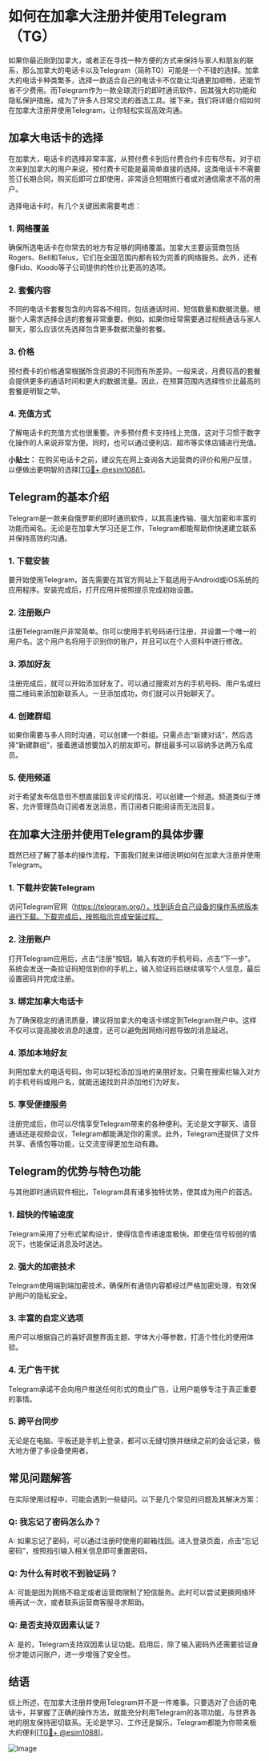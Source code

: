 # 如何在加拿大注册并使用Telegram（TG）

如果你最近刚到加拿大，或者正在寻找一种方便的方式来保持与家人和朋友的联系，那么加拿大的电话卡以及Telegram（简称TG）可能是一个不错的选择。加拿大的电话卡种类繁多，选择一款适合自己的电话卡不仅能让沟通更加顺畅，还能节省不少费用。而Telegram作为一款全球流行的即时通讯软件，因其强大的功能和隐私保护措施，成为了许多人日常交流的首选工具。接下来，我们将详细介绍如何在加拿大注册并使用Telegram，让你轻松实现高效沟通。

## 加拿大电话卡的选择

在加拿大，电话卡的选择非常丰富，从预付费卡到后付费合约卡应有尽有。对于初次来到加拿大的用户来说，预付费卡可能是最简单直接的选择。这类电话卡不需要签订长期合同，购买后即可立即使用，非常适合短期旅行者或对通信需求不高的用户。

选择电话卡时，有几个关键因素需要考虑：

### 1. **网络覆盖**
   确保所选电话卡在你常去的地方有足够的网络覆盖。加拿大主要运营商包括Rogers、Bell和Telus，它们在全国范围内都有较为完善的网络服务。此外，还有像Fido、Koodo等子公司提供的性价比更高的选项。

### 2. **套餐内容**
   不同的电话卡套餐包含的内容各不相同，包括通话时间、短信数量和数据流量。根据个人需求选择合适的套餐非常重要。例如，如果你经常需要通过视频通话与家人聊天，那么应该优先选择包含更多数据流量的套餐。

### 3. **价格**
   预付费卡的价格通常根据所含资源的不同而有所差异。一般来说，月费较高的套餐会提供更多的通话时间和更大的数据流量。因此，在预算范围内选择性价比最高的套餐是明智之举。

### 4. **充值方式**
   了解电话卡的充值方式也很重要。许多预付费卡支持线上充值，这对于习惯于数字化操作的人来说非常方便。同时，也可以通过便利店、超市等实体店铺进行充值。

**小贴士：** 在购买电话卡之前，建议先在网上查询各大运营商的评价和用户反馈，以便做出更明智的选择[[TG💪+ @esim1088](https://t.me/s/esim1088)]。

## Telegram的基本介绍

Telegram是一款来自俄罗斯的即时通讯软件，以其高速传输、强大加密和丰富的功能而闻名。无论是在加拿大学习还是工作，Telegram都能帮助你快速建立联系并保持高效的沟通。

### 1. **下载安装**
   要开始使用Telegram，首先需要在其官方网站上下载适用于Android或iOS系统的应用程序。安装完成后，打开应用并按照提示完成初始设置。

### 2. **注册账户**
   注册Telegram账户非常简单。你可以使用手机号码进行注册，并设置一个唯一的用户名。这个用户名将用于识别你的账户，并且可以在个人资料中进行修改。

### 3. **添加好友**
   注册完成后，就可以开始添加好友了。可以通过搜索对方的手机号码、用户名或扫描二维码来添加新联系人。一旦添加成功，你们就可以开始聊天了。

### 4. **创建群组**
   如果你需要与多人同时沟通，可以创建一个群组。只需点击“新建对话”，然后选择“新建群组”，接着邀请想要加入的朋友即可。群组最多可以容纳多达两万名成员。

### 5. **使用频道**
   对于希望发布信息但不想直接回复评论的情况，可以创建一个频道。频道类似于博客，允许管理员向订阅者发送消息，而订阅者只能阅读而无法回复。

## 在加拿大注册并使用Telegram的具体步骤

既然已经了解了基本的操作流程，下面我们就来详细说明如何在加拿大注册并使用Telegram。

### 1. **下载并安装Telegram**
   访问Telegram官网（https://telegram.org/），找到适合自己设备的操作系统版本进行下载。下载完成后，按照指示完成安装过程。

### 2. **注册账户**
   打开Telegram应用后，点击“注册”按钮。输入有效的手机号码，点击“下一步”。系统会发送一条验证码短信到你的手机上，输入验证码后继续填写个人信息，最后设置密码并完成注册。

### 3. **绑定加拿大电话卡**
   为了确保稳定的通讯质量，建议将加拿大的电话卡绑定到Telegram账户中。这样不仅可以提高接收消息的速度，还可以避免因网络问题导致的消息延迟。

### 4. **添加本地好友**
   利用加拿大的电话号码，你可以轻松添加当地的亲朋好友。只需在搜索栏输入对方的手机号码或用户名，就能迅速找到并添加他们为好友。

### 5. **享受便捷服务**
   注册完成后，你可以尽情享受Telegram带来的各种便利。无论是文字聊天、语音通话还是视频会议，Telegram都能满足你的需求。此外，Telegram还提供了文件共享、表情包等功能，让交流变得更加生动有趣。

## Telegram的优势与特色功能

与其他即时通讯软件相比，Telegram具有诸多独特优势，使其成为用户的首选。

### 1. **超快的传输速度**
   Telegram采用了分布式架构设计，使得信息传递速度极快。即使在信号较弱的情况下，也能保证消息及时送达。

### 2. **强大的加密技术**
   Telegram使用端到端加密技术，确保所有通信内容都经过严格加密处理，有效保护用户的隐私安全。

### 3. **丰富的自定义选项**
   用户可以根据自己的喜好调整界面主题、字体大小等参数，打造个性化的使用体验。

### 4. **无广告干扰**
   Telegram承诺不会向用户推送任何形式的商业广告，让用户能够专注于真正重要的事情。

### 5. **跨平台同步**
   无论是在电脑、平板还是手机上登录，都可以无缝切换并继续之前的会话记录，极大地方便了多设备使用者。

## 常见问题解答

在实际使用过程中，可能会遇到一些疑问。以下是几个常见的问题及其解决方案：

### Q: 我忘记了密码怎么办？
A: 如果忘记了密码，可以通过注册时使用的邮箱找回。进入登录页面，点击“忘记密码”，按照指引输入相关信息即可重置密码。

### Q: 为什么有时收不到验证码？
A: 可能是因为网络不稳定或者运营商限制了短信服务。此时可以尝试更换网络环境再试一次，或者联系运营商客服寻求帮助。

### Q: 是否支持双因素认证？
A: 是的，Telegram支持双因素认证功能。启用后，除了输入密码外还需要验证身份才能访问账户，进一步增强了安全性。

## 结语

综上所述，在加拿大注册并使用Telegram并不是一件难事。只要选对了合适的电话卡，并掌握了正确的操作方法，就能充分利用Telegram的各项功能，与世界各地的朋友保持密切联系。无论是学习、工作还是娱乐，Telegram都能为你带来极大的便利[[TG💪+ @esim1088](https://t.me/s/esim1088)]。

![Image](https://i.postimg.cc/4NQfJmqS/Snipaste-2025-05-13-00-14-12.png)